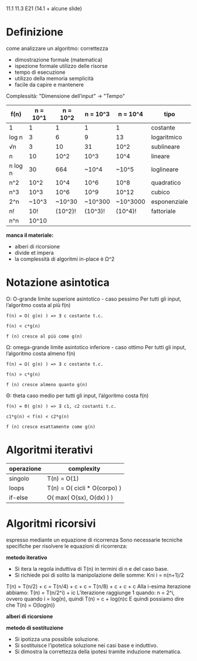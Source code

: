11.1 11.3
E21 (14.1 + alcune slide)

# Definizione

come analizzare un algoritmo:
correttezza
- dimostrazione formale (matematica)
- ispezione formale
utilizzo delle risorse
- tempo di esecuzione
- utilizzo della memoria
semplicità
- facile da capire e mantenere

Complessità: "Dimensione dell’input" → "Tempo"

|f(n)|n = 10^1|n = 10^2|n = 10^3|n = 10^4|tipo|
|-|-|-|-|-|-|
|1|1|1|1|1|costante|
|log n|3|6|9|13|logaritmico|
|√n|3|10|31|10^2|sublineare|
|n|10|10^2|10^3|10^4|lineare|
|n log n|30|664|~10^4|~10^5|loglineare|
|n^2|10^2|10^4|10^6|10^8|quadratico|
|n^3|10^3|10^6|10^9|10^12|cubico|
|2^n|~10^3|~10^30|~10^300|~10^3000|esponenziale|
|n!|10!|(10^2)!|(10^3)!|(10^4)!|fattoriale|
|n^n|10^10|||||

**manca il materiale:**
- alberi di ricorsione
- divide et impera
- la complessità di algoritmi in-place è Ω^2

# Notazione asintotica

O: O-grande
limite superiore asintotico - caso pessimo
Per tutti gli input, l’algoritmo costa al più f(n)
```
f(n) = O( g(n) ) => Ǝ c costante t.c. 

f(n) < c*g(n)

f (n) cresce al più come g(n)
```

Ω: omega-grande
limite asintotico inferiore - caso ottimo
Per tutti gli input, l’algoritmo costa almeno f(n)
```
f(n) = Ω( g(n) ) => Ǝ c costante t.c. 

f(n) > c*g(n)

f (n) cresce almeno quanto g(n)
```

Θ: theta
caso medio
per tutti gli input, l’algoritmo costa f(n)
```
f(n) = Θ( g(n) ) => Ǝ c1, c2 costanti t.c.

c1*g(n) < f(n) < c2*g(n)

f (n) cresce esattamente come g(n)
```


# Algoritmi iterativi

|operazione|complexity|
|-|-|
|singolo|T(n) = O(1)|
|loops|T(n) = O( cicli * O(corpo) )|
|if-else|O( max( O(sx), O(dx) ) )|

# Algoritmi ricorsivi

espresso mediante un equazione di ricorrenza
Sono necessarie tecniche specifiche per risolvere le equazioni di ricorrenza:

**metodo iterativo**
- Si itera la regola induttiva di T(n) in termini di n e del caso base.
- Si richiede poi di solito la manipolazione delle somme:
Kni i = n(n+1)/2

T(n) = T(n/2) + c = T(n/4) + c + c = T(n/8) + c + c + c
Alla i-esima iterazione abbiamo:
T(n) = T(n/2^i) + ic
L’iterazione raggiunge 1 quando:
n = 2^i, ovvero quando i = log(n), quindi
T(n) = c + log(n)c
E quindi possiamo dire che T(n) = O(log(n))

**alberi di ricorsione**

**metodo di sostituzione**
- Si ipotizza una possibile soluzione.
- Si sostituisce l’ipotetica soluzione nei casi base e induttivo.
- Si dimostra la correttezza della ipotesi tramite induzione matematica.
